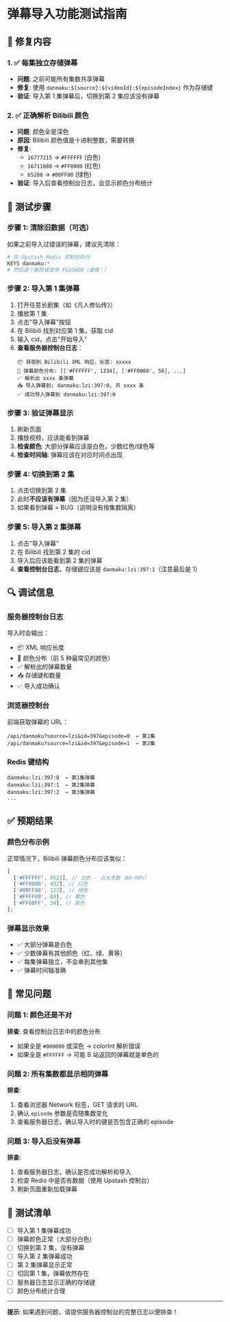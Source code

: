 # 弹幕导入功能测试指南

## 🎯 修复内容

### 1. ✅ 每集独立存储弹幕

- **问题**: 之前可能所有集数共享弹幕
- **修复**: 使用 `danmaku:${source}:${videoId}:${episodeIndex}` 作为存储键
- **验证**: 导入第 1 集弹幕后，切换到第 2 集应该没有弹幕

### 2. ✅ 正确解析 Bilibili 颜色

- **问题**: 颜色全是深色
- **原因**: Bilibili 颜色值是十进制整数，需要转换
- **修复**:
  - `16777215` → `#FFFFFF` (白色)
  - `16711680` → `#FF0000` (红色)
  - `65280` → `#00FF00` (绿色)
- **验证**: 导入后查看控制台日志，会显示颜色分布统计

## 🧪 测试步骤

### 步骤 1: 清除旧数据（可选）

如果之前导入过错误的弹幕，建议先清除：

```bash
# 在 Upstash Redis 控制台执行
KEYS danmaku:*
# 然后逐个删除或使用 FLUSHDB（谨慎！）
```

### 步骤 2: 导入第 1 集弹幕

1. 打开任意长剧集（如《凡人修仙传》）
2. 播放第 1 集
3. 点击"导入弹幕"按钮
4. 在 Bilibili 找到对应第 1 集，获取 cid
5. 输入 cid，点击"开始导入"
6. **查看服务器控制台日志**：
   ```
   📦 获取到 Bilibili XML 响应，长度: xxxxx
   🎨 弹幕颜色分布: [['#FFFFFF', 1234], ['#FF0000', 56], ...]
   ✅ 解析出 xxxx 条弹幕
   📥 导入弹幕到: danmaku:lzi:397:0, 共 xxxx 条
   ✅ 成功导入弹幕到 danmaku:lzi:397:0
   ```

### 步骤 3: 验证弹幕显示

1. 刷新页面
2. 播放视频，应该能看到弹幕
3. **检查颜色**: 大部分弹幕应该是白色，少数红色/绿色等
4. **检查时间轴**: 弹幕应该在对应时间点出现

### 步骤 4: 切换到第 2 集

1. 点击切换到第 2 集
2. 此时**不应该有弹幕**（因为还没导入第 2 集）
3. 如果看到弹幕 = BUG（说明没有按集数隔离）

### 步骤 5: 导入第 2 集弹幕

1. 点击"导入弹幕"
2. 在 Bilibili 找到第 2 集的 cid
3. 导入后应该能看到第 2 集的弹幕
4. **查看控制台日志**，存储键应该是 `danmaku:lzi:397:1`（注意最后是 1）

## 🔍 调试信息

### 服务器控制台日志

导入时会输出：

- 📦 XML 响应长度
- 🎨 颜色分布（前 5 种最常见的颜色）
- ✅ 解析出的弹幕数量
- 📥 存储键和数量
- ✅ 导入成功确认

### 浏览器控制台

前端获取弹幕的 URL：

```
/api/danmaku?source=lzi&id=397&episode=0  ← 第1集
/api/danmaku?source=lzi&id=397&episode=1  ← 第2集
```

### Redis 键结构

```
danmaku:lzi:397:0  ← 第1集弹幕
danmaku:lzi:397:1  ← 第2集弹幕
danmaku:lzi:397:2  ← 第3集弹幕
...
```

## ✅ 预期结果

### 颜色分布示例

正常情况下，Bilibili 弹幕颜色分布应该类似：

```javascript
[
  ['#FFFFFF', 8523], // 白色 - 占大多数（80-90%）
  ['#FF0000', 452], // 红色
  ['#00FF00', 123], // 绿色
  ['#FFFF00', 89], // 黄色
  ['#FF00FF', 34], // 紫色
];
```

### 弹幕显示效果

- ✅ 大部分弹幕是白色
- ✅ 少数弹幕有其他颜色（红、绿、黄等）
- ✅ 每集弹幕独立，不会串到其他集
- ✅ 弹幕时间轴准确

## 🐛 常见问题

### 问题 1: 颜色还是不对

**排查**: 查看控制台日志中的颜色分布

- 如果全是 `#000000` 或深色 → colorInt 解析错误
- 如果全是 `#FFFFFF` → 可能 B 站返回的弹幕就是单色的

### 问题 2: 所有集数都显示相同弹幕

**排查**:

1. 查看浏览器 Network 标签，GET 请求的 URL
2. 确认 `episode` 参数是否随集数变化
3. 查看服务器日志，确认导入时的键是否包含正确的 episode

### 问题 3: 导入后没有弹幕

**排查**:

1. 查看服务器日志，确认是否成功解析和导入
2. 检查 Redis 中是否有数据（使用 Upstash 控制台）
3. 刷新页面重新加载弹幕

## 📝 测试清单

- [ ] 导入第 1 集弹幕成功
- [ ] 弹幕颜色正常（大部分白色）
- [ ] 切换到第 2 集，没有弹幕
- [ ] 导入第 2 集弹幕成功
- [ ] 第 2 集弹幕显示正常
- [ ] 切回第 1 集，弹幕依然存在
- [ ] 服务器日志显示正确的存储键
- [ ] 颜色分布统计合理

---

**提示**: 如果遇到问题，请提供服务器控制台的完整日志以便排查！
